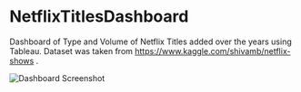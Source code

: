 # NetflixTitlesDashboard

Dashboard of Type and Volume of Netflix Titles added over the years using Tableau.
Dataset was taken from https://www.kaggle.com/shivamb/netflix-shows .


![Dashboard Screenshot](https://github.com/gmoharram/NetflixTitlesDashboard/tree/main/img/NetflixDashboard.png)

